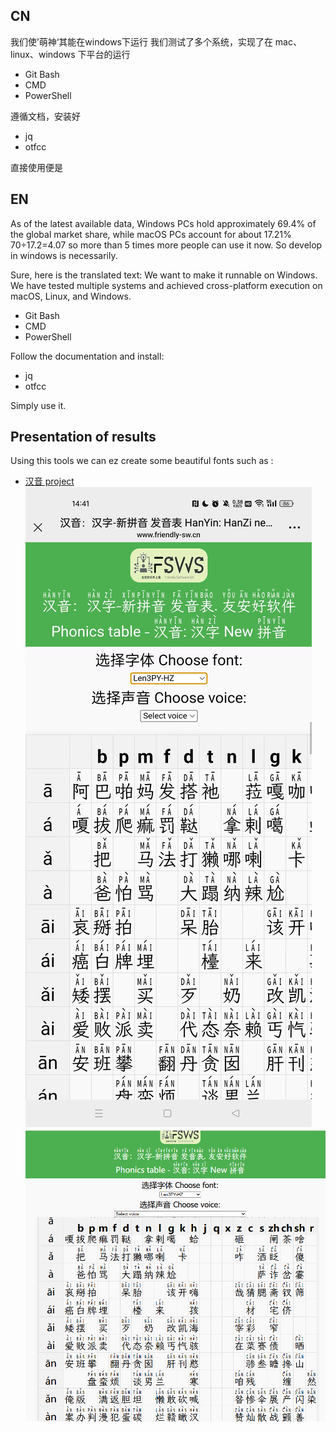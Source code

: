 
## CN
我们使’萌神‘其能在windows下运行
我们测试了多个系统，实现了在 mac、linux、windows 下平台的运行
* Git Bash
* CMD
* PowerShell

遵循文档，安装好
* jq
* otfcc

直接使用便是


## EN
As of the latest available data, Windows PCs hold approximately 69.4% of the global market share, while macOS PCs account for about 17.21%
70÷17.2=4.07 so more than 5 times more people can use it now. 
So develop in windows is necessarily.

Sure, here is the translated text:
We want to make it runnable on Windows. We have tested multiple systems and achieved cross-platform execution on macOS, Linux, and Windows.
* Git Bash
* CMD
* PowerShell

Follow the documentation and install:
* jq
* otfcc

Simply use it.

## Presentation of results
Using this tools we can  ez create some beautiful fonts
such as :
* [汉音 project](https://www.friendly-sw.cn/)
![hanyin-project-moblie](./imgs/pinyin-project-mobile.jpg)
![hanyin-project](./imgs/hanyin-project.png)